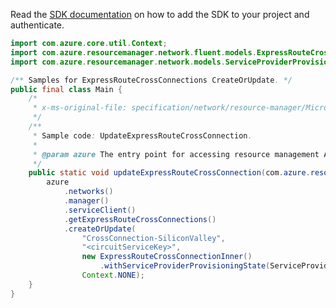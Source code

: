Read the [SDK documentation](https://github.com/Azure/azure-sdk-for-java/blob/azure-resourcemanager_2.10.0/sdk/resourcemanager/azure-resourcemanager/README.md) on how to add the SDK to your project and authenticate.

```java
import com.azure.core.util.Context;
import com.azure.resourcemanager.network.fluent.models.ExpressRouteCrossConnectionInner;
import com.azure.resourcemanager.network.models.ServiceProviderProvisioningState;

/** Samples for ExpressRouteCrossConnections CreateOrUpdate. */
public final class Main {
    /*
     * x-ms-original-file: specification/network/resource-manager/Microsoft.Network/stable/2021-05-01/examples/ExpressRouteCrossConnectionUpdate.json
     */
    /**
     * Sample code: UpdateExpressRouteCrossConnection.
     *
     * @param azure The entry point for accessing resource management APIs in Azure.
     */
    public static void updateExpressRouteCrossConnection(com.azure.resourcemanager.AzureResourceManager azure) {
        azure
            .networks()
            .manager()
            .serviceClient()
            .getExpressRouteCrossConnections()
            .createOrUpdate(
                "CrossConnection-SiliconValley",
                "<circuitServiceKey>",
                new ExpressRouteCrossConnectionInner()
                    .withServiceProviderProvisioningState(ServiceProviderProvisioningState.NOT_PROVISIONED),
                Context.NONE);
    }
}
```
